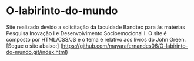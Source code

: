 # O-labirinto-do-mundo
Site realizado devido a solicitação da faculdade Bandtec para ás matérias Pesquisa Inovação I  e Desenvolvimento Socioemocional I. O site é composto por HTML/CSS/JS e o tema é relativo aos livros do John Green. [Segue o site abaixo:] (https://github.com/mayarafernandes06/O-labirinto-do-mundo.git/index.html)
